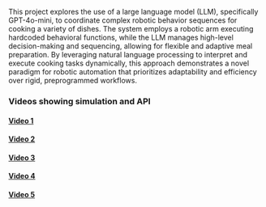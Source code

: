 This project explores the use of a large language model (LLM), specifically GPT-4o-mini, to coordinate complex robotic behavior sequences for cooking a variety of dishes. The system employs a robotic arm executing hardcoded behavioral functions, while the LLM manages high-level decision-making and sequencing, allowing for flexible and adaptive meal preparation. By leveraging natural language processing to interpret and execute cooking tasks dynamically, this approach demonstrates a novel paradigm for robotic automation that prioritizes adaptability and efficiency over rigid, preprogrammed workflows.


### Videos showing simulation and API 
#### [Video 1](https://youtu.be/3WyGEa9Le7o)

#### [Video 2](https://youtu.be/xhj6O792qx0)

#### [Video 3](https://youtu.be/zXMVqvsSssY)

#### [Video 4](https://youtu.be/shTNsj7kzIA)

#### [Video 5](https://youtu.be/Lj2U6U4BLYM)
